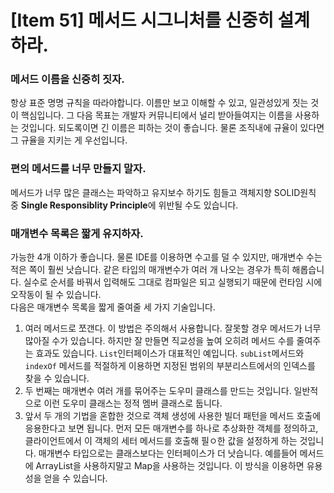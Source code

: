 # [Item 51] 메서드 시그니처를 신중히 설계하라.

### 메서드 이름을 신중히 짓자.
항상 표준 명명 규칙을 따라야합니다. 이름만 보고 이해할 수 있고, 일관성있게 짓는 것이 핵심입니다. 그 다음 목표는 개발자 커뮤니티에서 널리 받아들여지는 이름을 사용하는 것입니다. 되도록이면 긴 이름은 피하는 것이 좋습니다. 물론 조직내에 규율이 있다면 그 규율을 지키는 게 우선입니다.

### 편의 메서드를 너무 만들지 말자.
메서드가 너무 많은 클래스는 파악하고 유지보수 하기도 힘들고 객체지향 SOLID원칙 중 **Single Responsiblity Principle**에 위반될 수도 있습니다.

### 매개변수 목록은 짧게 유지하자.
가능한 4개 이하가 좋습니다. 물론 IDE를 이용하면 수고를 덜 수 있지만, 매개변수 수는 적은 쪽이 훨씬 낫습니다. 같은 타입의 매개변수가 여러 개 나오는 경우가 특히 해롭습니다. 실수로 순서를 바꿔서 입력해도 그대로 컴파일은 되고 실행되기 때문에 런타임 시에 오작동이 될 수 있습니다.
</br>
다음은 매개변수 목록을 짧게 줄여줄 세 가지 기술입니다.
1. 여러 메서드로 쪼갠다. 이 방법은 주의해서 사용합니다. 잘못할 경우 메서드가 너무 많아질 수가 있습니다. 하지만 잘 만들면 직교성을 높여 오히려 메서드 수를 줄여주는 효과도 있습니다. `List`인터페이스가 대표적인 예입니다. `subList`메서드와 `indexOf` 메서드를 적절하게 이용하면 지정된 범위의 부분리스트에서의 인덱스를 찾을 수 있습니다.
2. 두 번째는 매개변수 여러 개를 묶어주는 도우미 클래스를 만드는 것입니다. 일반적으로 이런 도우미 클래스는 정적 멤버 클래스로 둡니다. 
3. 앞서 두 개의 기법을 혼합한 것으로 객체 생성에 사용한 빌더 패턴을 메서드 호출에 응용한다고 보면 됩니다. 먼저 모든 매개변수를 하나로 추상화한 객체를 정의하고, 클라이언트에서 이 객체의 세터 메서드를 호출해 필ㅇ한 값을 설정하게 하는 것입니다. 매개변수 타입으로는 클래스보다는 인터페이스가 더 낫습니다. 예를들어 메서드에 ArrayList을 사용하지말고 Map을 사용하는 것입니다. 이 방식을 이용하면 유용성을 얻을 수 있습니다.
   